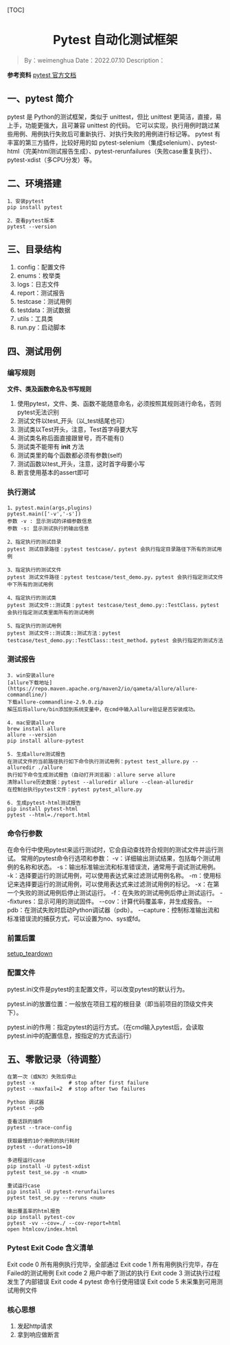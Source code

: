 [TOC]

<h1 align="center">Pytest 自动化测试框架</h1>

> By：weimenghua
> Date：2022.07.10
> Description：


**参考资料**
[pytest 官方文档](https://docs.pytest.org/en/latest/contents.html)



## 一、pytest 简介
pytest 是 Python的测试框架，类似于 unittest，但比 unittest 更简洁，直接，易上手，功能更强大，且可兼容 unittest 的代码。
它可以实现，执行用例时跳过某些用例、用例执行失败后可重新执行、对执行失败的用例进行标记等。
pytest 有丰富的第三方插件，比较好用的如 pytest-selenium（集成selenium）、pytest-html（完美html测试报告生成）、pytest-rerunfailures（失败case重复执行）、pytest-xdist（多CPU分发）等。



## 二、环境搭建
```
1、安装pytest
pip install pytest
   
2、查看pytest版本
pytest --version
```



## 三、目录结构
1. config：配置文件
2. enums：枚举类
3. logs：日志文件
4. report：测试报告
5. testcase：测试用例
6. testdata：测试数据
7. utils：工具类
8. run.py：启动脚本



## 四、测试用例
### 编写规则
**文件、类及函数命名及书写规则**
1. 使用pytest，文件、类、函数不能随意命名，必须按照其规则进行命名，否则pytest无法识别
2. 测试文件以test_开头（以_test结尾也可）
3. 测试类以Test开头，注意，Test首字母要大写
4. 测试类名称后面直接跟冒号，而不能有()
5. 测试类不能带有 __init__ 方法
6. 测试类里的每个函数都必须有参数(self)
7. 测试函数以test_开头，注意，这时首字母要小写
8. 断言使用基本的assert即可


### 执行测试
```
1、pytest.main(args,plugins)
pytest.main(['-v','-s'])
参数 -v : 显示测试的详细参数信息
参数 -s: 显示测试执行的输出信息

2、指定执行的测试目录  
pytest 测试目录路径：pytest testcase/，pytest 会执行指定目录路径下所有的测试用例

3、指定执行的测试文件  
pytest 测试文件路径：pytest testcase/test_demo.py，pytest 会执行指定测试文件中下所有的测试用例

4、指定执行的测试类  
pytest 测试文件::测试类：pytest testcase/test_demo.py::TestClass，pytest 会执行指定测试类里面所有的测试用例

5、指定执行的测试用例  
pytest 测试文件::测试类::测试方法：pytest testcase/test_demo.py::TestClass::test_method，pytest 会执行指定的测试方法
```

### 测试报告

```
3. win安装allure  
[allure下载地址](https://repo.maven.apache.org/maven2/io/qameta/allure/allure-commandline/)   
下载allure-commandline-2.9.0.zip  
解压后将allure/bin添加到系统变量中，在cmd中输入allure验证是否安装成功。

4. mac安装allure
brew install allure
allure --version
pip install allure-pytest

5. 生成allure测试报告
在测试文件的当前路径执行如下命令执行测试用例：pytest test_allure.py --alluredir ./allure
执行如下命令生成测试报告（自动打开浏览器）：allure serve allure
清除allure历史数据：pytest --alluredir allure --clean-alluredir
在控制台执行pytest文件：pytest pytest_allure.py

6. 生成pytest-html测试报告
pip install pytest-html
pytest --html=./report.html
```

### 命令行参数

在命令行中使用pytest来运行测试时，它会自动查找符合规则的测试文件并运行测试。
常用的pytest命令行选项和参数：
-v：详细输出测试结果，包括每个测试用例的名称和状态。
-s：输出标准输出流和标准错误流，通常用于调试测试用例。
-k：选择要运行的测试用例，可以使用表达式来过滤测试用例名称。
-m：使用标记来选择要运行的测试用例，可以使用表达式来过滤测试用例的标记。
-x：在第一个失败的测试用例后停止测试运行。
-f：在失败的测试用例后停止测试运行。
--fixtures：显示可用的测试固件。
--cov：计算代码覆盖率，并生成报告。
--pdb：在测试失败时启动Python调试器（pdb）。
--capture：控制标准输出流和标准错误流的捕获方式，可以设置为no、sys或fd。

### 前置后置
[setup_teardown](./testdemo/test_setup_teardown.py)

### 配置文件

pytest.ini文件是pytest的主配置文件，可以改变pytest的默认行为。

pytest.ini的放置位置：一般放在项目工程的根目录（即当前项目的顶级文件夹下）。

pytest.ini的作用：指定pytest的运行方式。（在cmd输入pytest后，会读取pytest.ini中的配置信息，按指定的方式去运行）



## 五、零散记录（待调整）

```
在第一次（或N次）失败后停止
pytest -x           # stop after first failure
pytest --maxfail=2  # stop after two failures

Python 调试器
pytest --pdb

查看活跃的插件
pytest --trace-config

获取最慢的10个用例的执行耗时
pytest --durations=10

多进程运行case
pip install -U pytest-xdist
pytest test_se.py -n <num>

重试运行case
pip install -U pytest-rerunfailures
pytest test_se.py --reruns <num>

输出覆盖率的html报告
pip install pytest-cov
pytest -vv --cov=./ --cov-report=html
open htmlcov/index.html 
```

### Pytest Exit Code 含义清单

Exit code 0 所有用例执行完毕，全部通过
Exit code 1 所有用例执行完毕，存在Failed的测试用例
Exit code 2 用户中断了测试的执行
Exit code 3 测试执行过程发生了内部错误
Exit code 4 pytest 命令行使用错误
Exit code 5 未采集到可用测试用例文件

### 核心思想
1. 发起http请求
2. 拿到响应做断言
